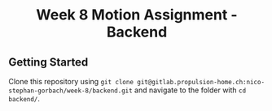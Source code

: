 <div align='center'>
<h1>Week 8 Motion Assignment - Backend</h1>
</div>

## Getting Started

Clone this repository using `git clone git@gitlab.propulsion-home.ch:nico-stephan-gorbach/week-8/backend.git` and navigate to the folder with `cd backend/`.

